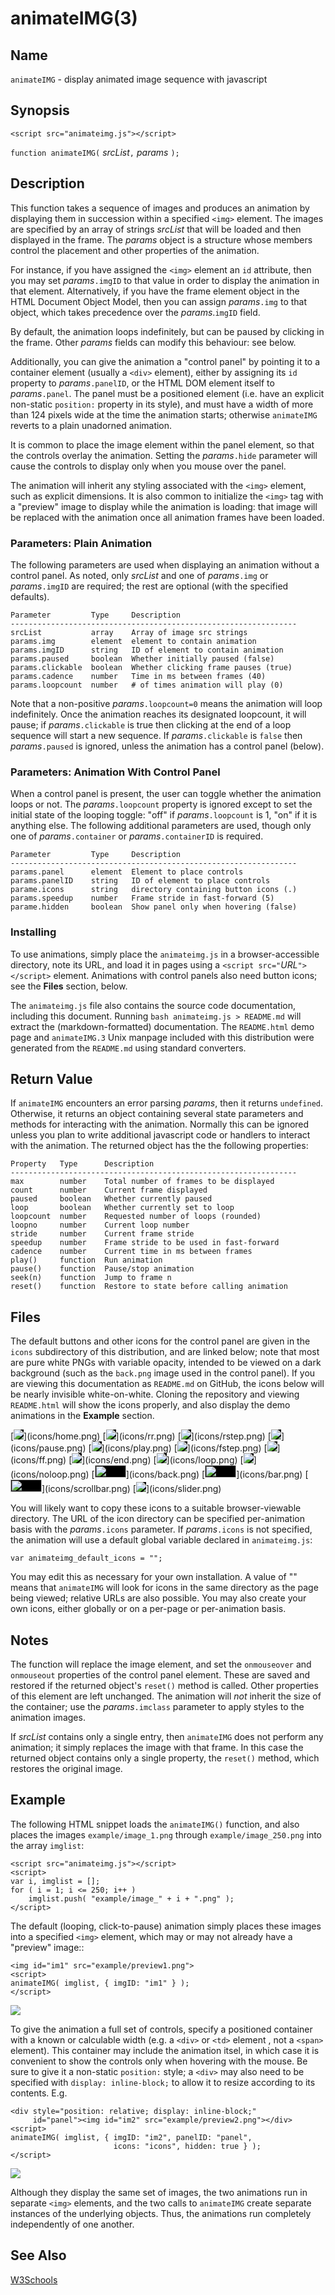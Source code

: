 # animateIMG(3)

## Name

`animateIMG` - display animated image sequence with javascript

## Synopsis

`<script src="animateimg.js"></script>`

`function animateIMG(` _srcList_`,` _params_ `);`

## Description

This function takes a sequence of images and produces an animation by
displaying them in succession within a specified `<img>` element.  The
images are specified by an array of strings _srcList_ that will be
loaded and then displayed in the frame.  The _params_ object is a
structure whose members control the placement and other properties of
the animation.

For instance, if you have assigned the `<img>` element an `id`
attribute, then you may set _params_`.imgID` to that value in order to
display the animation in that element.  Alternatively, if you have the
frame element object in the HTML Document Object Model, then you can
assign _params_`.img` to that object, which takes precedence over the
_params_.`imgID` field.

By default, the animation loops indefinitely, but can be paused by
clicking in the frame.  Other _params_ fields can modify this
behaviour: see below.

Additionally, you can give the animation a "control panel" by pointing
it to a container element (usually a `<div>` element), either by
assigning its `id` property to _params_`.panelID`, or the HTML DOM
element itself to _params_`.panel`.  The panel must be a positioned
element (i.e. have an explicit non-static `position:` property in its
style), and must have a width of more than 124 pixels wide at the time
the animation starts; otherwise `animateIMG` reverts to a plain
unadorned animation.

It is common to place the image element within the panel element, so
that the controls overlay the animation.  Setting the _params_`.hide`
parameter will cause the controls to display only when you mouse over
the panel.

The animation will inherit any styling associated with the `<img>`
element, such as explicit dimensions.  It is also common to initialize
the `<img>` tag with a "preview" image to display while the animation
is loading: that image will be replaced with the animation once all
animation frames have been loaded.

### Parameters: Plain Animation

The following parameters are used when displaying an animation without
a control panel.  As noted, only _srcList_ and one of _params_`.img`
or _params_`.imgID` are required; the rest are optional (with the
specified defaults).

    Parameter         Type     Description
    ----------------------------------------------------------------
    srcList           array    Array of image src strings  
    params.img        element  element to contain animation 
    params.imgID      string   ID of element to contain animation
    params.paused     boolean  Whether initially paused (false)
    params.clickable  boolean  Whether clicking frame pauses (true)
    params.cadence    number   Time in ms between frames (40)
    params.loopcount  number   # of times animation will play (0)

Note that a non-positive _params_`.loopcount=0` means the animation
will loop indefinitely.  Once the animation reaches its designated
loopcount, it will pause; if _params_`.clickable` is true then
clicking at the end of a loop sequence will start a new sequence.  If
_params_`.clickable` is `false` then _params_`.paused` is ignored,
unless the animation has a control panel (below).

### Parameters: Animation With Control Panel

When a control panel is present, the user can toggle whether the
animation loops or not.  The _params_`.loopcount` property is ignored
except to set the initial state of the looping toggle: "off" if
_params_`.loopcount` is 1, "on" if it is anything else.  The following
additional parameters are used, though only one of
_params_`.container` or _params_`.containerID` is required.

    Parameter         Type     Description
    ----------------------------------------------------------------
    params.panel      element  Element to place controls
    params.panelID    string   ID of element to place controls
    parame.icons      string   directory containing button icons (.)
    params.speedup    number   Frame stride in fast-forward (5)
    parame.hidden     boolean  Show panel only when hovering (false)

### Installing

To use animations, simply place the `animateimg.js` in a
browser-accessible directory, note its URL, and load it in pages using
a `<script src="`_URL_`"></script>` element.  Animations with control
panels also need button icons; see the **Files** section, below.

The `animateimg.js` file also contains the source code documentation,
including this document.  Running `bash animateimg.js > README.md`
will extract the (markdown-formatted) documentation.  The
`README.html` demo page and `animateIMG.3` Unix manpage included with
this distribution were generated from the `README.md` using standard
converters.

## Return Value

If `animateIMG` encounters an error parsing _params_, then it returns
`undefined`.  Otherwise, it returns an object containing several state
parameters and methods for interacting with the animation.  Normally
this can be ignored unless you plan to write additional javascript
code or handlers to interact with the animation.  The returned object
has the the following properties:

    Property   Type      Description
    ----------------------------------------------------------------
    max        number    Total number of frames to be displayed
    count      number    Current frame displayed
    paused     boolean   Whether currently paused
    loop       boolean   Whether currently set to loop
    loopcount  number    Requested number of loops (rounded)
    loopno     number    Current loop number
    stride     number    Current frame stride
    speedup    number    Frame stride to be used in fast-forward
    cadence    number    Current time in ms between frames
    play()     function  Run animation
    pause()    function  Pause/stop animation
    seek(n)    function  Jump to frame n
    reset()    function  Restore to state before calling animation

## Files

The default buttons and other icons for the control panel are given in
the `icons` subdirectory of this distribution, and are linked below;
note that most are pure white PNGs with variable opacity, intended to
be viewed on a dark background (such as the `back.png` image used in
the control panel).  If you are viewing this documentation as
`README.md` on GitHub, the icons below will be nearly invisible
white-on-white.  Cloning the repository and viewing `README.html` will
show the icons properly, and also display the demo animations in the
**Example** section.

<style>
.buttons img { background: black }
.bars img { background: black; width: 50px; height: 20px }
</style>
<span class=buttons>
[<img src=icons/home.png>](icons/home.png)
[<img src=icons/rr.png>](icons/rr.png)
[<img src=icons/rstep.png>](icons/rstep.png)
[<img src=icons/pause.png>](icons/pause.png)
[<img src=icons/play.png>](icons/play.png)
[<img src=icons/fstep.png>](icons/fstep.png)
[<img src=icons/ff.png>](icons/ff.png)
[<img src=icons/end.png>](icons/end.png)
[<img src=icons/loop.png>](icons/loop.png)
[<img src=icons/noloop.png>](icons/noloop.png)<span class=bars>
[<img src=icons/back.png>](icons/back.png)
[<img src=icons/bar.png>](icons/bar.png)
[<img src=icons/scrollbar.png>](icons/scrollbar.png)</span>
[<img src=icons/slider.png>](icons/slider.png)</span>

You will likely want to copy these icons to a suitable
browser-viewable directory.  The URL of the icon directory can be
specified per-animation basis with the _params_`.icons` parameter.  If
_params_`.icons` is not specified, the animation will use a default
global variable declared in `animateimg.js`:

    var animateimg_default_icons = "";

You may edit this as necessary for your own installation.  A value of
"" means that `animateIMG` will look for icons in the same directory
as the page being viewed; relative URLs are also possible.  You may
also create your own icons, either globally or on a per-page or
per-animation basis.

## Notes

The function will replace the image element, and set the `onmouseover`
and `onmouseout` properties of the control panel element.  These are
saved and restored if the returned object's `reset()` method is
called.  Other properties of this element are left unchanged.  The
animation will *not* inherit the size of the container; use the
_params_`.imclass` parameter to apply styles to the animation images.

If _srcList_ contains only a single entry, then `animateIMG` does not
perform any animation; it simply replaces the image with that frame.
In this case the returned object contains only a single property, the
`reset()` method, which restores the original image.

## Example

The following HTML snippet loads the `animateIMG()` function, and also
places the images `example/image_1.png` through
`example/image_250.png` into the array `imglist`:

    <script src="animateimg.js"></script>
    <script>
    var i, imglist = [];
    for ( i = 1; i <= 250; i++ )
        imglist.push( "example/image_" + i + ".png" );
    </script>

<script src="animateimg.js"></script>
<script>
var i, imglist = [];
for ( i = 1; i <= 250; i++ )
//    imglist.push( "example/image_" + i + ".png" );
      imglist.push( "http://www.tapir.caltech.edu/~teviet/AnimateIMG/image_" + i + ".png" );
</script>

The default (looping, click-to-pause) animation simply places these
images into a specified `<img>` element, which may or may not already
have a "preview" image::

    <img id="im1" src="example/preview1.png">
    <script>
    animateIMG( imglist, { imgID: "im1" } );
    </script>

<img id="im1" src="example/preview1.png">
<script>
animateIMG( imglist, { imgID: "im1", loopcount: 2 } );
</script>

To give the animation a full set of controls, specify a positioned
container with a known or calculable width (e.g. a `<div>` or `<td>`
element , not a `<span>` element).  This container may include the
animation itsel, in which case it is convenient to show the controls
only when hovering with the mouse.  Be sure to give it a non-static
`position:` style; a `<div>` may also need to be specified with
`display: inline-block;` to allow it to resize according to its
contents.  E.g.

    <div style="position: relative; display: inline-block;"
         id="panel"><img id="im2" src="example/preview2.png"></div>
    <script>
    animateIMG( imglist, { imgID: "im2", panelID: "panel",
                           icons: "icons", hidden: true } );
    </script>

<div style="position: relative; display: inline-block;"
     id="panel"><img id="im2" src="example/preview2.png"></div>
<script>
animateIMG( imglist, { imgID: "im2", panelID: "panel",
                       icons: "icons", hidden: true } );
</script>

Although they display the same set of images, the two animations run
in separate `<img>` elements, and the two calls to `animateIMG` create
separate instances of the underlying objects.  Thus, the animations
run completely independently of one another.

## See Also

[W3Schools](http://www.w3schools.com)

